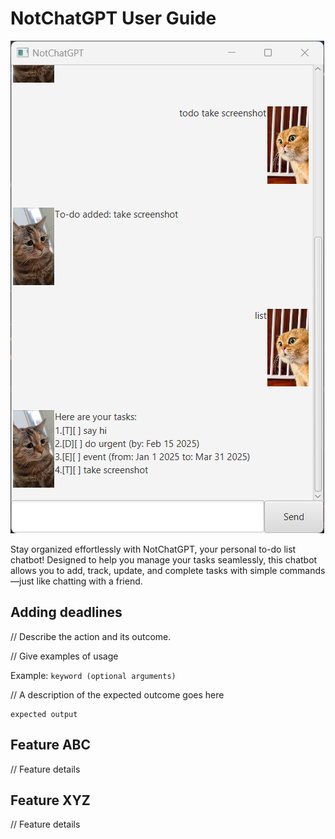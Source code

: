 # NotChatGPT User Guide

![NotChatGPT representative screenshot](Ui.png)

Stay organized effortlessly with NotChatGPT, your personal to-do list chatbot! Designed to help you manage your tasks seamlessly, this chatbot allows you to add, track, update, and complete tasks with simple commands—just like chatting with a friend.

## Adding deadlines

// Describe the action and its outcome.

// Give examples of usage

Example: `keyword (optional arguments)`

// A description of the expected outcome goes here

```
expected output
```

## Feature ABC

// Feature details


## Feature XYZ

// Feature details